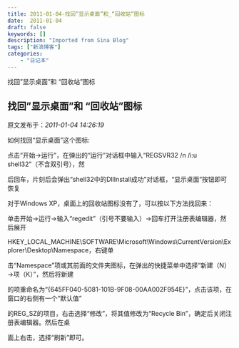 ```yaml
---
title: 2011-01-04-找回”显示桌面”和_“回收站”图标
date:  2011-01-04
draft: false
keywords: []
description: "Imported from Sina Blog"
tags: ["新浪博客"]
categories: 
    - "日记本"
---
```

找回”显示桌面”和 “回收站”图标
## 找回”显示桌面”和 “回收站”图标

 原文发布于：*2011-01-04 14:26:19*

如何找回“显示桌面”这个图标&#58;

点击“开始→运行”，在弹出的“运行”对话框中输入“REGSVR32 /n /i&#58;u
shell32”（不含双引号），然

后回车，片刻后会弹出“shell32中的DllInstall成功”对话框，“显示桌面”按钮即可恢复

对于Windows XP，桌面上的回收站图标没有了，可以按以下方法找回来：

单击开始→运行→输入“regedit”（引号不要输入）→回车打开注册表编辑器，然后展开

HKEY_LOCAL_MACHINE\SOFTWARE\Microsoft\Windows\CurrentVersion\Explorer\Desktop\Namespace，右键单

击“Namespace”项或其前面的文件夹图标，在弹出的快捷菜单中选择“新建（N）→项（K）”，然后将新建

的项重命名为“&#123;645FF040-5081-101B-9F08-00AA002F954E&#125;”，点击该项，在窗口的右侧有一个“默认值”

的REG_SZ的项目，右击选择“修改”，将其值修改为“Recycle Bin”，确定后关闭注册表编辑器。然后在桌

面上右击，选择“刷新”即可。


